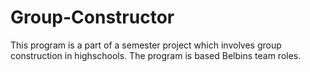 # Group-Constructor
This program is a part of a semester project which involves group construction in highschools. The program is based Belbins team roles. 
